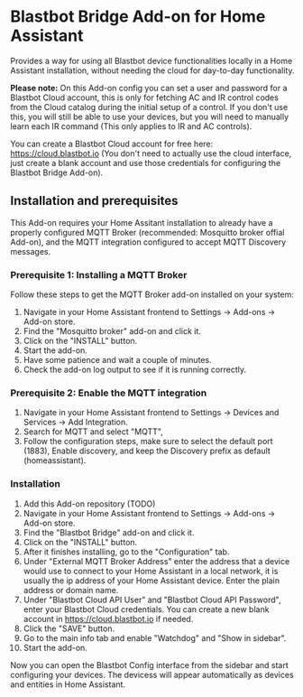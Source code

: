 # Blastbot Bridge Add-on for Home Assistant

Provides a way for using all Blastbot device functionalities locally in a Home Assistant installation, without needing the cloud for day-to-day functionality.

**Please note:** On this Add-on config you can set a user and password for a Blastbot Cloud account, this is only for fetching AC and IR control codes from the Cloud catalog during the initial setup of a control. If you don't use this, you will still be able to use your devices, but you will need to manually learn each IR command (This only applies to IR and AC controls).

You can create a Blastbot Cloud account for free here: https://cloud.blastbot.io (You don't need to actually use the cloud interface, just create a blank account and use those credentials for configuring the Blastbot Bridge Add-on).

## Installation and prerequisites

This Add-on requires your Home Assitant installation to already have a properly configured MQTT Broker (recommended: Mosquitto broker offial Add-on), and the MQTT integration configured to accept MQTT Discovery messages.

### Prerequisite 1: Installing a MQTT Broker

Follow these steps to get the MQTT Broker add-on installed on your system:

1. Navigate in your Home Assistant frontend to Settings -> Add-ons -> Add-on store.
2. Find the "Mosquitto broker" add-on and click it.
3. Click on the "INSTALL" button.
4. Start the add-on.
5. Have some patience and wait a couple of minutes.
6. Check the add-on log output to see if it is running correctly.

### Prerequisite 2: Enable the MQTT integration

1. Navigate in your Home Assistant frontend to Settings -> Devices and Services -> Add Integration.
2. Search for MQTT and select "MQTT",
3. Follow the configuration steps, make sure to select the default port (1883), Enable discovery, and keep the Discovery prefix as default (homeassistant).

### Installation

1. Add this Add-on repository (TODO)
2. Navigate in your Home Assistant frontend to Settings -> Add-ons -> Add-on store.
3. Find the "Blastbot Bridge" add-on and click it.
4. Click on the "INSTALL" button.
5. After it finishes installing, go to the "Configuration" tab.
6. Under "External MQTT Broker Address" enter the address that a device would use to connect to your Home Assistant in a local network, it is usually the ip address of your Home Assistant device. Enter the plain address or domain name.
7. Under "Blastbot Cloud API User" and "Blastbot Cloud API Password", enter your Blastbot Cloud credentials. You can create a new blank account in https://cloud.blastbot.io if needed.
8. Click the "SAVE" button.
9. Go to the main info tab and enable "Watchdog" and "Show in sidebar".
10. Start the add-on.

Now you can open the Blastbot Config interface from the sidebar and start configuring your devices. The devicess will appear automatically as devices and entities in Home Assistant.

